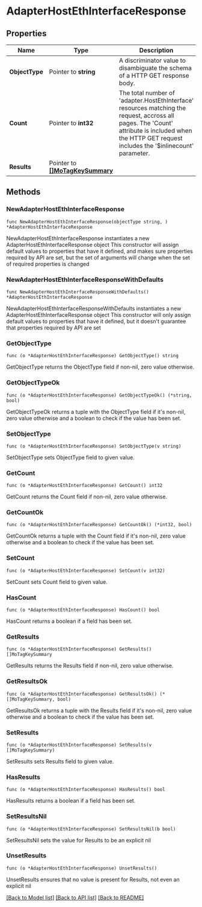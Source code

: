 # AdapterHostEthInterfaceResponse

## Properties

Name | Type | Description | Notes
------------ | ------------- | ------------- | -------------
**ObjectType** | Pointer to **string** | A discriminator value to disambiguate the schema of a HTTP GET response body. | 
**Count** | Pointer to **int32** | The total number of &#39;adapter.HostEthInterface&#39; resources matching the request, accross all pages. The &#39;Count&#39; attribute is included when the HTTP GET request includes the &#39;$inlinecount&#39; parameter. | [optional] 
**Results** | Pointer to [**[]MoTagKeySummary**](MoTagKeySummary.md) |  | [optional] 

## Methods

### NewAdapterHostEthInterfaceResponse

`func NewAdapterHostEthInterfaceResponse(objectType string, ) *AdapterHostEthInterfaceResponse`

NewAdapterHostEthInterfaceResponse instantiates a new AdapterHostEthInterfaceResponse object
This constructor will assign default values to properties that have it defined,
and makes sure properties required by API are set, but the set of arguments
will change when the set of required properties is changed

### NewAdapterHostEthInterfaceResponseWithDefaults

`func NewAdapterHostEthInterfaceResponseWithDefaults() *AdapterHostEthInterfaceResponse`

NewAdapterHostEthInterfaceResponseWithDefaults instantiates a new AdapterHostEthInterfaceResponse object
This constructor will only assign default values to properties that have it defined,
but it doesn't guarantee that properties required by API are set

### GetObjectType

`func (o *AdapterHostEthInterfaceResponse) GetObjectType() string`

GetObjectType returns the ObjectType field if non-nil, zero value otherwise.

### GetObjectTypeOk

`func (o *AdapterHostEthInterfaceResponse) GetObjectTypeOk() (*string, bool)`

GetObjectTypeOk returns a tuple with the ObjectType field if it's non-nil, zero value otherwise
and a boolean to check if the value has been set.

### SetObjectType

`func (o *AdapterHostEthInterfaceResponse) SetObjectType(v string)`

SetObjectType sets ObjectType field to given value.


### GetCount

`func (o *AdapterHostEthInterfaceResponse) GetCount() int32`

GetCount returns the Count field if non-nil, zero value otherwise.

### GetCountOk

`func (o *AdapterHostEthInterfaceResponse) GetCountOk() (*int32, bool)`

GetCountOk returns a tuple with the Count field if it's non-nil, zero value otherwise
and a boolean to check if the value has been set.

### SetCount

`func (o *AdapterHostEthInterfaceResponse) SetCount(v int32)`

SetCount sets Count field to given value.

### HasCount

`func (o *AdapterHostEthInterfaceResponse) HasCount() bool`

HasCount returns a boolean if a field has been set.

### GetResults

`func (o *AdapterHostEthInterfaceResponse) GetResults() []MoTagKeySummary`

GetResults returns the Results field if non-nil, zero value otherwise.

### GetResultsOk

`func (o *AdapterHostEthInterfaceResponse) GetResultsOk() (*[]MoTagKeySummary, bool)`

GetResultsOk returns a tuple with the Results field if it's non-nil, zero value otherwise
and a boolean to check if the value has been set.

### SetResults

`func (o *AdapterHostEthInterfaceResponse) SetResults(v []MoTagKeySummary)`

SetResults sets Results field to given value.

### HasResults

`func (o *AdapterHostEthInterfaceResponse) HasResults() bool`

HasResults returns a boolean if a field has been set.

### SetResultsNil

`func (o *AdapterHostEthInterfaceResponse) SetResultsNil(b bool)`

 SetResultsNil sets the value for Results to be an explicit nil

### UnsetResults
`func (o *AdapterHostEthInterfaceResponse) UnsetResults()`

UnsetResults ensures that no value is present for Results, not even an explicit nil

[[Back to Model list]](../README.md#documentation-for-models) [[Back to API list]](../README.md#documentation-for-api-endpoints) [[Back to README]](../README.md)



